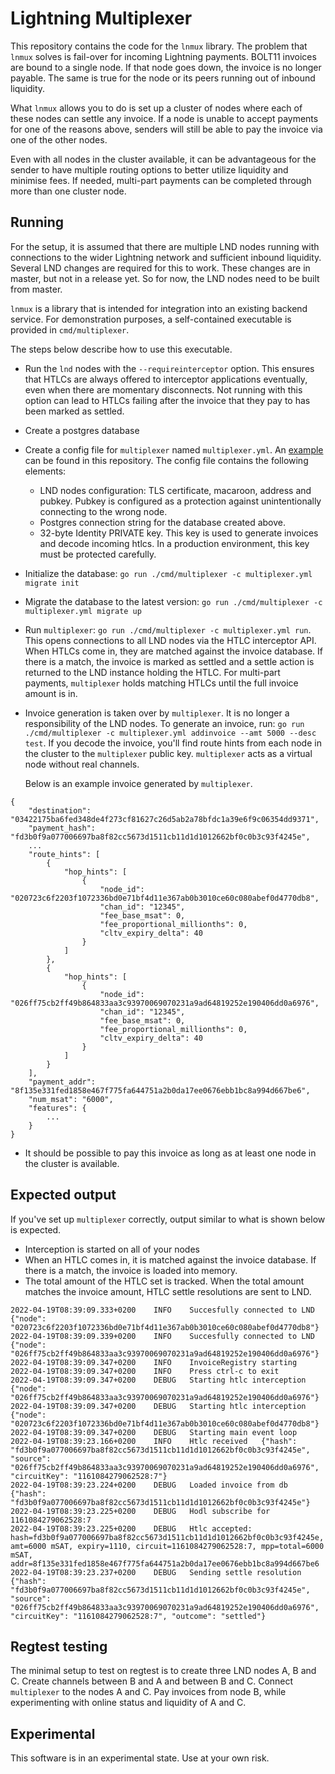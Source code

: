 # Lightning Multiplexer

This repository contains the code for the `lnmux` library. The problem that `lnmux` solves is fail-over for incoming Lightning payments. BOLT11 invoices are bound to a single node. If that node goes down, the invoice is no longer payable. The same is true for the node or its peers running out of inbound liquidity.

What `lnmux` allows you to do is set up a cluster of nodes where each of these nodes can settle any invoice. If a node is unable to accept payments for one of the reasons above, senders will still be able to pay the invoice via one of the other nodes.

Even with all nodes in the cluster available, it can be advantageous for the sender to have multiple routing options to better utilize liquidity and minimise fees. If needed, multi-part payments can be completed through more than one cluster node.

## Running

For the setup, it is assumed that there are multiple LND nodes running with connections to the wider Lightning network and sufficient inbound liquidity. Several LND changes are required for this to work. These changes are in master, but not in a release yet. So for now, the LND nodes need to be built from master.

`lnmux` is a library that is intended for integration into an existing backend service. For demonstration purposes, a self-contained executable is provided in `cmd/multiplexer`.

The steps below describe how to use this executable.

* Run the `lnd` nodes with the `--requireinterceptor` option. This ensures that
  HTLCs are always offered to interceptor applications eventually, even when
  there are momentary disconnects. Not running with this option can lead to
  HTLCs failing after the invoice that they pay to has been marked as settled. 

* Create a postgres database

* Create a config file for `multiplexer` named `multiplexer.yml`. An [example](multiplexer.yml.example) can be found in this repository. The config file contains the following elements:
  * LND nodes configuration: TLS certificate, macaroon, address and pubkey. Pubkey is configured as a protection against unintentionally connecting to the wrong node.
  * Postgres connection string for the database created above.
  * 32-byte Identity PRIVATE key. This key is used to generate invoices and decode incoming htlcs. In a production environment, this key must be protected carefully.

* Initialize the database: `go run ./cmd/multiplexer -c multiplexer.yml migrate init`

* Migrate the database to the latest version: `go run ./cmd/multiplexer -c multiplexer.yml migrate up`

* Run `multiplexer`: `go run ./cmd/multiplexer -c multiplexer.yml run`. This opens connections to all LND nodes via the HTLC interceptor API. When HTLCs come in, they are matched against the invoice database. If there is a match, the invoice is marked as settled and a settle action is returned to the LND instance holding the HTLC. For multi-part payments, `multiplexer` holds matching HTLCs until the full invoice amount is in.

* Invoice generation is taken over by `multiplexer`. It is no longer a responsibility of the LND nodes. To generate an invoice, run: `go run ./cmd/multiplexer -c multiplexer.yml addinvoice --amt 5000 --desc test`. If you decode the invoice, you'll find route hints from each node in the cluster to the `multiplexer` public key. `multiplexer` acts as a virtual node without real channels.

  Below is an example invoice generated by `multiplexer`.
```
{
    "destination": "03422175ba6fed348de4f273cf81627c26d5ab2a78bfdc1a39e6f9c06354dd9371",
    "payment_hash": "fd3b0f9a077006697ba8f82cc5673d1511cb11d1d1012662bf0c0b3c93f4245e",
    ...
    "route_hints": [
        {
            "hop_hints": [
                {
                    "node_id": "020723c6f2203f1072336bd0e71bf4d11e367ab0b3010ce60c080abef0d4770db8",
                    "chan_id": "12345",
                    "fee_base_msat": 0,
                    "fee_proportional_millionths": 0,
                    "cltv_expiry_delta": 40
                }
            ]
        },
        {
            "hop_hints": [
                {
                    "node_id": "026ff75cb2ff49b864833aa3c93970069070231a9ad64819252e190406dd0a6976",
                    "chan_id": "12345",
                    "fee_base_msat": 0,
                    "fee_proportional_millionths": 0,
                    "cltv_expiry_delta": 40
                }
            ]
        }
    ],
    "payment_addr": "8f135e331fed1858e467f775fa644751a2b0da17ee0676ebb1bc8a994d667be6",
    "num_msat": "6000",
    "features": {
        ...
    }
}
```

* It should be possible to pay this invoice as long as at least one node in the cluster is available.

## Expected output

If you've set up `multiplexer` correctly, output similar to what is shown below is expected.
* Interception is started on all of your nodes
* When an HTLC comes in, it is matched against the invoice database. If there is a match, the invoice is loaded into memory.
* The total amount of the HTLC set is tracked. When the total amount matches the invoice amount, HTLC settle resolutions are sent to LND.

```
2022-04-19T08:39:09.333+0200	INFO	Succesfully connected to LND	{"node": "020723c6f2203f1072336bd0e71bf4d11e367ab0b3010ce60c080abef0d4770db8"}
2022-04-19T08:39:09.339+0200	INFO	Succesfully connected to LND	{"node": "026ff75cb2ff49b864833aa3c93970069070231a9ad64819252e190406dd0a6976"}
2022-04-19T08:39:09.347+0200	INFO	InvoiceRegistry starting
2022-04-19T08:39:09.347+0200	INFO	Press ctrl-c to exit
2022-04-19T08:39:09.347+0200	DEBUG	Starting htlc interception	{"node": "026ff75cb2ff49b864833aa3c93970069070231a9ad64819252e190406dd0a6976"}
2022-04-19T08:39:09.347+0200	DEBUG	Starting htlc interception	{"node": "020723c6f2203f1072336bd0e71bf4d11e367ab0b3010ce60c080abef0d4770db8"}
2022-04-19T08:39:09.347+0200	DEBUG	Starting main event loop
2022-04-19T08:39:23.166+0200	INFO	Htlc received	{"hash": "fd3b0f9a077006697ba8f82cc5673d1511cb11d1d1012662bf0c0b3c93f4245e", "source": "026ff75cb2ff49b864833aa3c93970069070231a9ad64819252e190406dd0a6976", "circuitKey": "1161084279062528:7"}
2022-04-19T08:39:23.224+0200	DEBUG	Loaded invoice from db	{"hash": "fd3b0f9a077006697ba8f82cc5673d1511cb11d1d1012662bf0c0b3c93f4245e"}
2022-04-19T08:39:23.225+0200	DEBUG	Hodl subscribe for 1161084279062528:7
2022-04-19T08:39:23.225+0200	DEBUG	Htlc accepted: hash=fd3b0f9a077006697ba8f82cc5673d1511cb11d1d1012662bf0c0b3c93f4245e, amt=6000 mSAT, expiry=1110, circuit=1161084279062528:7, mpp=total=6000 mSAT, addr=8f135e331fed1858e467f775fa644751a2b0da17ee0676ebb1bc8a994d667be6
2022-04-19T08:39:23.237+0200	DEBUG	Sending settle resolution	{"hash": "fd3b0f9a077006697ba8f82cc5673d1511cb11d1d1012662bf0c0b3c93f4245e", "source": "026ff75cb2ff49b864833aa3c93970069070231a9ad64819252e190406dd0a6976", "circuitKey": "1161084279062528:7", "outcome": "settled"}
```

## Regtest testing

The minimal setup to test on regtest is to create three LND nodes A, B and C. Create channels between B and A and between B and C. Connect `multiplexer` to the nodes A and C. Pay invoices from node B, while experimenting with online status and liquidity of A and C.

## Experimental

This software is in an experimental state. Use at your own risk.

